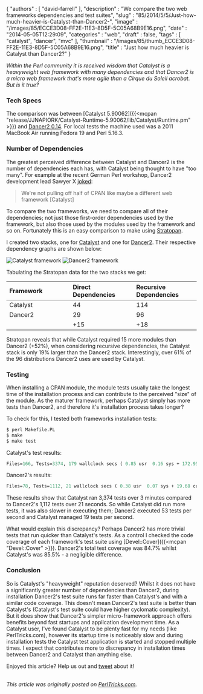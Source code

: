 {
   "authors" : [
      "david-farrell"
   ],
   "description" : "We compare the two web frameworks dependencies and test suites",
   "slug" : "85/2014/5/5/Just-how-much-heavier-is-Catalyst-than-Dancer2-",
   "image" : "/images/85/ECCE3D08-FF2E-11E3-8D5F-5C05A68B9E16.png",
   "date" : "2014-05-05T12:29:09",
   "categories" : "web",
   "draft" : false,
   "tags" : [
      "catalyst",
      "dancer",
      "mvc"
   ],
   "thumbnail" : "/images/85/thumb_ECCE3D08-FF2E-11E3-8D5F-5C05A68B9E16.png",
   "title" : "Just how much heavier is Catalyst than Dancer2?"
}


*Within the Perl community it is received wisdom that Catalyst is a heavyweight web framework with many dependencies and that Dancer2 is a micro web framework that's more agile than a Cirque du Soleil acrobat. But is it true?*

### Tech Specs

The comparison was between [Catalyst 5.90062]({{<mcpan "release/JJNAPIORK/Catalyst-Runtime-5.90062/lib/Catalyst/Runtime.pm" >}}) and [Dancer2 0.14](https://metacpan.org/release/XSAWYERX/Dancer2-0.140000). For local tests the machine used was a 2011 MacBook Air running Fedora 19 and Perl 5.16.3.

### Number of Dependencies

The greatest perceived difference between Catalyst and Dancer2 is the number of dependencies each has, with Catalyst being thought to have "too many". For example at the recent German Perl workshop, Dancer2 development lead Sawyer X [joked](http://www.youtube.com/watch?v=91xDp_Eus5c&t=12m09s):

> We're not pulling off half of CPAN like maybe a different web framework [Catalyst]

To compare the two frameworks, we need to compare all of their dependencies; not just those first-order dependencies used by the framework, but also those used by the modules used by the framework and so on. Fortunately this is an easy comparison to make using [Stratopan](https://stratopan.com/).

I created two stacks, one for [Catalyst](https://stratopan.com/sillymoose/WebStuff/Catalyst/graphs) and one for [Dancer2](https://stratopan.com/sillymoose/WebStuff/Dancer2/graphs). Their respective dependency graphs are shown below:

![Catalyst framework](/images/85/catalyst%20dependencies.png)
![Dancer2 framework](/images/85/dancer2%20dependencies.png)

Tabulating the Stratopan data for the two stacks we get:

<table>
<colgroup>
<col width="33%" />
<col width="33%" />
<col width="33%" />
</colgroup>
<thead>
<tr class="header">
<th align="left">Framework</th>
<th align="left">Direct Dependencies</th>
<th align="left">Recursive Dependencies</th>
</tr>
</thead>
<tbody>
<tr class="odd">
<td align="left">Catalyst</td>
<td align="left">44</td>
<td align="left">114</td>
</tr>
<tr class="even">
<td align="left">Dancer2</td>
<td align="left">29</td>
<td align="left">96</td>
</tr>
<tr class="odd">
<td align="left"></td>
<td align="left">+15</td>
<td align="left">+18</td>
</tr>
</tbody>
</table>

Stratopan reveals that while Catalyst required 15 more modules than Dancer2 (+52%), when considering recursive dependencies, the Catalyst stack is only 19% larger than the Dancer2 stack. Interestingly, over 61% of the 96 distributions Dancer2 uses are used by Catalyst.

### Testing

When installing a CPAN module, the module tests usually take the longest time of the installation process and can contribute to the perceived "size" of the module. As the maturer framework, perhaps Catalyst simply has more tests than Dancer2, and therefore it's installation process takes longer?

To check for this, I tested both frameworks installation tests:

```perl
$ perl Makefile.PL
$ make
$ make test
```

Catalyst's test results:

```perl
Files=166, Tests=3374, 179 wallclock secs ( 0.85 usr  0.16 sys + 172.95 cusr  4.56 csys = 178.52 CPU)
```

Dancer2's results:

```perl
Files=78, Tests=1112, 21 wallclock secs ( 0.38 usr  0.07 sys + 19.68 cusr  1.46 csys = 21.59 CPU)
```

These results show that Catalyst ran 3,374 tests over 3 minutes compared to Dancer2's 1,112 tests over 21 seconds. So while Catalyst did run more tests, it was also slower in executing them; Dancer2 executed 53 tests per second and Catalyst managed 19 tests per second.

What would explain this discrepancy? Perhaps Dancer2 has more trivial tests that run quicker than Catalyst's tests. As a control I checked the code coverage of each framework's test suite using [Devel::Cover]({{<mcpan "Devel::Cover" >}}). Dancer2's total test coverage was 84.7% whilst Catalyst's was 85.5% - a negligible difference.

### Conclusion

So is Catalyst's "heavyweight" reputation deserved? Whilst it does not have a significantly greater number of dependencies than Dancer2, during installation Dancer2's test suite runs far faster than Catalyst's and with a similar code coverage. This doesn't mean Dancer2's test suite is better than Catalyst's (Catalyst's test suite could have higher cyclomatic complexity). But it does show that Dancer2's simpler micro-framework approach offers benefits beyond fast startups and application development time. As a Catalyst user, I've found Catalyst to be plenty fast for my needs (like PerlTricks.com), however its startup time is noticeably slow and during installation tests the Catalyst test application is started and stopped multiple times. I expect that contributes more to discrepancy in installation times between Dancer2 and Catalyst than anything else.

Enjoyed this article? Help us out and [tweet](https://twitter.com/intent/tweet?original_referer=http%3A%2F%2Fperltricks.com%2Farticle%2F85%2F2014%2F5%2F5%2FJust-how-much-heavier-is-Catalyst-than-Dancer2-&text=Just+how+much+heavier+is+Catalyst+than+Dancer2%3F&tw_p=tweetbutton&url=http%3A%2F%2Fperltricks.com%2Farticle%2F85%2F2014%2F5%2F5%2FJust-how-much-heavier-is-Catalyst-than-Dancer2-&via=perltricks) about it!

\
*This article was originally posted on [PerlTricks.com](http://perltricks.com).*

